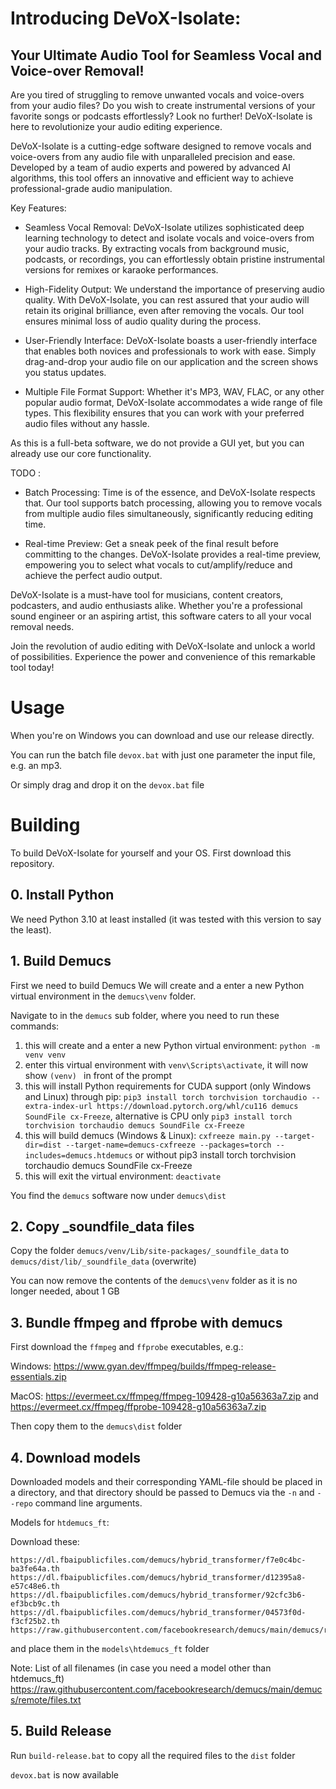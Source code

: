 # Introducing DeVoX-Isolate:
## Your Ultimate Audio Tool for Seamless Vocal and Voice-over Removal!

Are you tired of struggling to remove unwanted vocals and voice-overs from your audio files? Do you wish to create instrumental versions of your favorite songs or podcasts effortlessly? Look no further! DeVoX-Isolate is here to revolutionize your audio editing experience.

DeVoX-Isolate is a cutting-edge software designed to remove vocals and voice-overs from any audio file with unparalleled precision and ease. Developed by a team of audio experts and powered by advanced AI algorithms, this tool offers an innovative and efficient way to achieve professional-grade audio manipulation.

Key Features:

*    Seamless Vocal Removal: DeVoX-Isolate utilizes sophisticated deep learning technology to detect and isolate vocals and voice-overs from your audio tracks. By extracting vocals from background music, podcasts, or recordings, you can effortlessly obtain pristine instrumental versions for remixes or karaoke performances.

*    High-Fidelity Output: We understand the importance of preserving audio quality. With DeVoX-Isolate, you can rest assured that your audio will retain its original brilliance, even after removing the vocals. Our tool ensures minimal loss of audio quality during the process.

*    User-Friendly Interface: DeVoX-Isolate boasts a user-friendly interface that enables both novices and professionals to work with ease. Simply drag-and-drop your audio file on our application and the screen shows you status updates.

*    Multiple File Format Support: Whether it's MP3, WAV, FLAC, or any other popular audio format, DeVoX-Isolate accommodates a wide range of file types. This flexibility ensures that you can work with your preferred audio files without any hassle.

As this is a full-beta software, we do not provide a GUI yet, but you can already use our core functionality.

TODO : 
*	Batch Processing: Time is of the essence, and DeVoX-Isolate respects that. Our tool supports batch processing, allowing you to remove vocals from multiple audio files simultaneously, significantly reducing editing time.

*	Real-time Preview: Get a sneak peek of the final result before committing to the changes. DeVoX-Isolate provides a real-time preview, empowering you to select what vocals to cut/amplify/reduce and achieve the perfect audio output.

DeVoX-Isolate is a must-have tool for musicians, content creators, podcasters, and audio enthusiasts alike. Whether you're a professional sound engineer or an aspiring artist, this software caters to all your vocal removal needs.

Join the revolution of audio editing with DeVoX-Isolate and unlock a world of possibilities. Experience the power and convenience of this remarkable tool today!

# Usage

When you're on Windows you can download and use our release directly.

You can run the batch file `devox.bat` with just one parameter the input file, e.g. an mp3.

Or simply drag and drop it on the `devox.bat` file

# Building

To build DeVoX-Isolate for yourself and your OS. First download this repository.

## 0. Install Python

We need Python 3.10 at least installed (it was tested with this version to say the least).

## 1. Build Demucs

First we need to build Demucs
We will create and a enter a new Python virtual environment in the `demucs\venv` folder.

Navigate to in the `demucs` sub folder, where you need to run these commands:
1. this will create and a enter a new Python virtual environment: `python -m venv venv`
2. enter this virtual environment with `venv\Scripts\activate`, it will now show `(venv) ` in front of the prompt
3. this will install Python requirements for CUDA support (only Windows and Linux) through pip: `pip3 install torch torchvision torchaudio --extra-index-url https://download.pytorch.org/whl/cu116 demucs SoundFile cx-Freeze`, alternative is CPU only `pip3 install torch torchvision torchaudio demucs SoundFile cx-Freeze`
4. this will build demucs (Windows & Linux): `cxfreeze main.py --target-dir=dist --target-name=demucs-cxfreeze --packages=torch --includes=demucs.htdemucs`
or without pip3 install torch torchvision torchaudio demucs SoundFile cx-Freeze
5. this will exit the virtual environment: `deactivate`

You find the `demucs` software now under `demucs\dist`

## 2. Copy _soundfile_data files

Copy the folder `demucs/venv/Lib/site-packages/_soundfile_data` to `demucs/dist/lib/_soundfile_data` (overwrite)

You can now remove the contents of the `demucs\venv` folder as it is no longer needed, about 1 GB

## 3. Bundle ffmpeg and ffprobe with demucs


First download the `ffmpeg` and `ffprobe` executables, e.g.:

Windows: https://www.gyan.dev/ffmpeg/builds/ffmpeg-release-essentials.zip

MacOS: https://evermeet.cx/ffmpeg/ffmpeg-109428-g10a56363a7.zip and https://evermeet.cx/ffmpeg/ffprobe-109428-g10a56363a7.zip

Then copy them to the `demucs\dist` folder

## 4. Download models

Downloaded models and their corresponding YAML-file should be placed in a directory, and that directory should be passed to Demucs via the `-n` and `--repo` command line arguments.

Models for `htdemucs_ft`:

Download these:

    https://dl.fbaipublicfiles.com/demucs/hybrid_transformer/f7e0c4bc-ba3fe64a.th
    https://dl.fbaipublicfiles.com/demucs/hybrid_transformer/d12395a8-e57c48e6.th
    https://dl.fbaipublicfiles.com/demucs/hybrid_transformer/92cfc3b6-ef3bcb9c.th
    https://dl.fbaipublicfiles.com/demucs/hybrid_transformer/04573f0d-f3cf25b2.th
    https://raw.githubusercontent.com/facebookresearch/demucs/main/demucs/remote/htdemucs_ft.yaml

and place them in the `models\htdemucs_ft` folder

Note: List of all filenames (in case you need a model other than htdemucs_ft) https://raw.githubusercontent.com/facebookresearch/demucs/main/demucs/remote/files.txt

## 5. Build Release

Run `build-release.bat` to copy all the required files to the `dist` folder

`devox.bat` is now available
